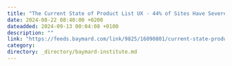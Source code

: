 ```yaml
---
title: "The Current State of Product List UX - 44% of Sites Have Severe Issues (15 Best Practices)"
date: 2024-08-22 08:40:00 +0200
dateadded: 2024-09-13 00:04:08 +0100
description: ""
link: "https://feeds.baymard.com/link/9825/16090801/current-state-product-list-and-filtering"
category:
directory: _directory/baymard-institute.md
---
```

